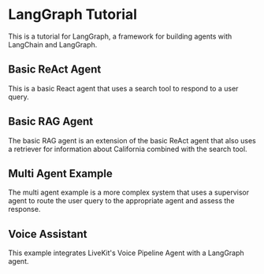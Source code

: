# LangGraph Tutorial

This is a tutorial for LangGraph, a framework for building agents with LangChain and LangGraph.

## Basic ReAct Agent

This is a basic React agent that uses a search tool to respond to a user query.

##  Basic RAG Agent

The basic RAG agent is an extension of the basic ReAct agent that also uses a retriever for information about California combined with the search tool.

## Multi Agent Example

The multi agent example is a more complex system that uses a supervisor agent to route the user query to the appropriate agent and assess the response.

## Voice Assistant

This example integrates LiveKit's Voice Pipeline Agent with a LangGraph agent.